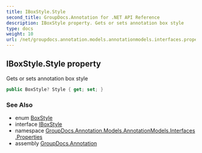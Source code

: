 ```yaml
---
title: IBoxStyle.Style
second_title: GroupDocs.Annotation for .NET API Reference
description: IBoxStyle property. Gets or sets annotation box style
type: docs
weight: 10
url: /net/groupdocs.annotation.models.annotationmodels.interfaces.properties/iboxstyle/style/
---
```

## IBoxStyle.Style property

Gets or sets annotation box style

```csharp
public BoxStyle? Style { get; set; }
```

### See Also

* enum [BoxStyle](../../../groupdocs.annotation.models/boxstyle/)
* interface [IBoxStyle](../)
* namespace [GroupDocs.Annotation.Models.AnnotationModels.Interfaces.Properties](../../iboxstyle/)
* assembly [GroupDocs.Annotation](../../../)


